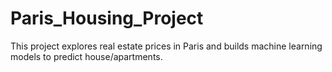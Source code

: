 # Paris_Housing_Project
This project explores real estate prices in Paris and builds machine learning models to predict house/apartments.
